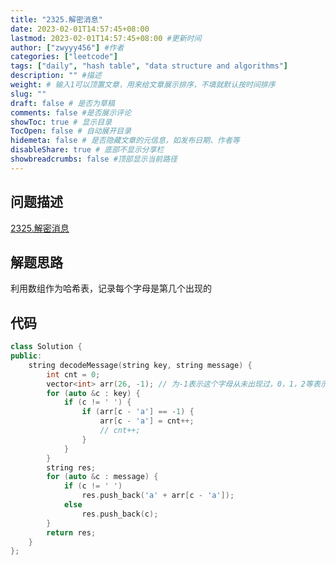 ```yaml
---
title: "2325.解密消息"
date: 2023-02-01T14:57:45+08:00
lastmod: 2023-02-01T14:57:45+08:00 #更新时间
author: ["zwyyy456"] #作者
categories: ["leetcode"]
tags: ["daily", "hash table", "data structure and algorithms"]
description: "" #描述
weight: # 输入1可以顶置文章，用来给文章展示排序，不填就默认按时间排序
slug: ""
draft: false # 是否为草稿
comments: false #是否展示评论
showToc: true # 显示目录
TocOpen: false # 自动展开目录
hidemeta: false # 是否隐藏文章的元信息，如发布日期、作者等
disableShare: true # 底部不显示分享栏
showbreadcrumbs: false #顶部显示当前路径
---
```

## 问题描述
[2325.解密消息](https://leetcode.cn/problems/decode-the-message/)

## 解题思路
利用数组作为哈希表，记录每个字母是第几个出现的

## 代码
```cpp
class Solution {
public:
    string decodeMessage(string key, string message) {
        int cnt = 0;
        vector<int> arr(26, -1); // 为-1表示这个字母从未出现过，0，1，2等表示这个字母对应的解密字母
        for (auto &c : key) {
            if (c != ' ') {
                if (arr[c - 'a'] == -1) {
                    arr[c - 'a'] = cnt++;
                    // cnt++;
                }
            }
        }
        string res;
        for (auto &c : message) {
            if (c != ' ')
                res.push_back('a' + arr[c - 'a']);
            else
                res.push_back(c);
        }
        return res;
    }
};
```

